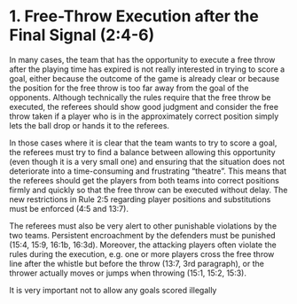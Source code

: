 # 1. Free-Throw Execution after the Final Signal (2:4-6)
In many cases, the team that has the opportunity to execute a free throw after the playing time
has expired is not really interested in trying to score a goal, either because the outcome of the
game is already clear or because the position for the free throw is too far away from the goal
of the opponents. Although technically the rules require that the free throw be executed, the
referees should show good judgment and consider the free throw taken if a player who is in
the approximately correct position simply lets the ball drop or hands it to the referees.

In those cases where it is clear that the team wants to try to score a goal, the referees must try
to find a balance between allowing this opportunity (even though it is a very small one) and
ensuring that the situation does not deteriorate into a time-consuming and frustrating
“theatre”. This means that the referees should get the players from both teams into correct
positions firmly and quickly so that the free throw can be executed without delay. The new
restrictions in Rule 2:5 regarding player positions and substitutions must be enforced (4:5 and
13:7).

The referees must also be very alert to other punishable violations by the two teams.
Persistent encroachment by the defenders must be punished (15:4, 15:9, 16:1b, 16:3d).
Moreover, the attacking players often violate the rules during the execution, e.g. one or more
players cross the free throw line after the whistle but before the throw (13:7, 3rd paragraph),
or the thrower actually moves or jumps when throwing (15:1, 15:2, 15:3).

It is very important not to allow any goals scored illegally
